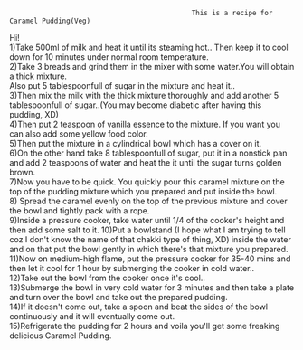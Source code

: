                                                  This is a recipe for Caramel Pudding(Veg)

Hi!<br>
1)Take 500ml of milk and heat it until its steaming hot.. Then keep it to cool down for 10 minutes under normal room temperature.<br>
2)Take 3 breads and grind them in the mixer with some water.You will obtain a thick mixture.<br>
Also put 5 tablespoonfull of sugar in the mixture and heat it..<br>
3)Then mix the milk with the thick mixture thoroughly and add another 5 tablespoonfull of sugar..(You may become diabetic after having this pudding, XD)<br>
4)Then put 2 teaspoon of vanilla essence to the mixture. If you want you can also add some yellow food color.<br>
5)Then put the mixture in a cylindrical bowl  which has a cover on it.<br>
6)On the other hand take 8 tablespoonfull of sugar, put it in a nonstick pan and add 2 teaspoons of water and heat the it until the sugar turns golden brown.<br>
7)Now you have to be quick. You quickly pour this caramel mixture on the top of the pudding mixture which you prepared and put inside the bowl.<br>
8) Spread the caramel evenly on the top of the previous mixture and cover the bowl and tightly pack with a rope.<br>
9)Inside a pressure cooker, take water until 1/4 of the cooker's height and then add some salt to it.
10)Put a bowlstand (I hope what I am trying to tell coz I don't know the name of that chakki type of thing, XD) inside the water and on that put the bowl gently in which there's that mixture you prepared.<br>
11)Now on medium-high flame, put the pressure cooker for 35-40 mins and then let it cool for 1 hour by submerging the cooker in cold water..<br>
12)Take out the bowl from the cooker once it's cool..<br>
13)Submerge the bowl in very cold water for 3 minutes and then take a plate and turn over the bowl and take out the prepared pudding.<br>
14)If it doesn't come out, take a spoon and beat the sides of the bowl continuously and it will eventually come out.<br>
15)Refrigerate the pudding for 2 hours and voila you'll get some freaking delicious Caramel Pudding.<br>
